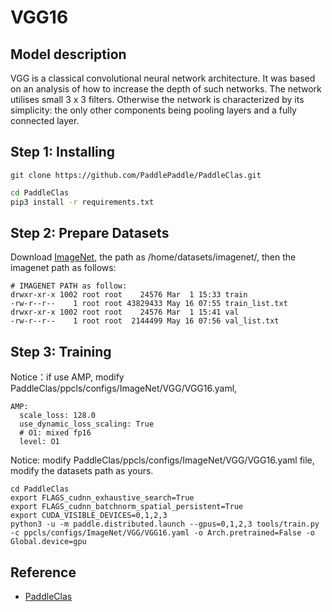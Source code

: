 # VGG16
## Model description
VGG is a classical convolutional neural network architecture. It was based on an analysis of how to increase the depth of such networks. The network utilises small 3 x 3 filters. Otherwise the network is characterized by its simplicity: the only other components being pooling layers and a fully connected layer.

## Step 1: Installing
```
git clone https://github.com/PaddlePaddle/PaddleClas.git
```

```bash
cd PaddleClas
pip3 install -r requirements.txt
```

## Step 2: Prepare Datasets
Download [ImageNet](https://www.image-net.org/), the path as /home/datasets/imagenet/, then the imagenet path as follows:
```
# IMAGENET PATH as follow:
drwxr-xr-x 1002 root root    24576 Mar  1 15:33 train
-rw-r--r--    1 root root 43829433 May 16 07:55 train_list.txt
drwxr-xr-x 1002 root root    24576 Mar  1 15:41 val
-rw-r--r--    1 root root  2144499 May 16 07:56 val_list.txt
```

## Step 3: Training
Notice：if use AMP, modify PaddleClas/ppcls/configs/ImageNet/VGG/VGG16.yaml, 
```
AMP:
  scale_loss: 128.0
  use_dynamic_loss_scaling: True
  # O1: mixed fp16
  level: O1
```
Notice: modify PaddleClas/ppcls/configs/ImageNet/VGG/VGG16.yaml file, modify the datasets path as yours.
```
cd PaddleClas
export FLAGS_cudnn_exhaustive_search=True
export FLAGS_cudnn_batchnorm_spatial_persistent=True
export CUDA_VISIBLE_DEVICES=0,1,2,3
python3 -u -m paddle.distributed.launch --gpus=0,1,2,3 tools/train.py -c ppcls/configs/ImageNet/VGG/VGG16.yaml -o Arch.pretrained=False -o Global.device=gpu
```

## Reference
- [PaddleClas](https://github.com/PaddlePaddle/PaddleClas)
